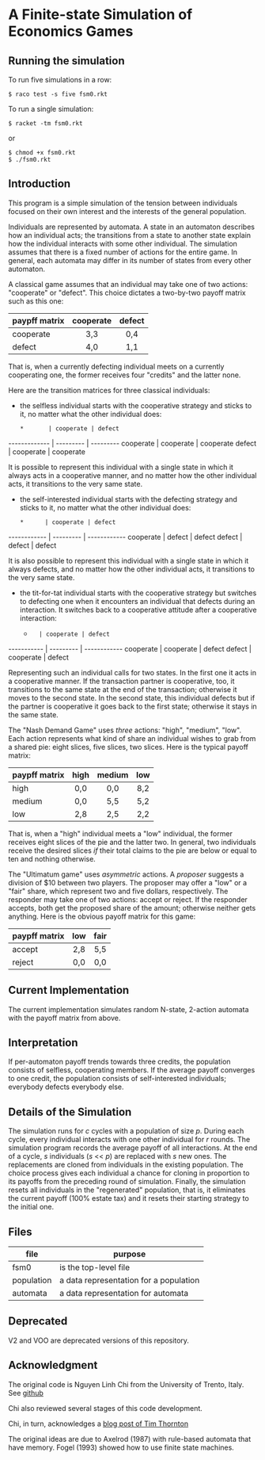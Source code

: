 A Finite-state Simulation of Economics Games
============================================

Running the simulation
----------------------

To run five simulations in a row: 

    $ raco test -s five fsm0.rkt 


To run a single simulation: 

    $ racket -tm fsm0.rkt 
or 

    $ chmod +x fsm0.rkt 
    $ ./fsm0.rkt 

Introduction
------------

This program is a simple simulation of the tension between individuals
focused on their own interest and the interests of the general population. 

Individuals are represented by automata. A state in an automaton describes
how an individual acts; the transitions from a state to another state
explain how the individual interacts with some other individual. The
simulation assumes that there is a fixed number of actions for the entire
game. In general, each automata may differ in its number of states from
every other automaton.

A classical game assumes that an individual may take one of two actions:
"cooperate" or "defect". This choice dictates a two-by-two payoff matrix
such as this one: 

| paypff matrix |  cooperate |  defect |
| ------------- |:----------:|:-------:|
|cooperate      |      3,3   |  0,4    |
|defect         |      4,0   |  1,1    |

That is, when a currently defecting individual meets on a currently
cooperating one, the former receives four "credits" and the latter
none. 

Here are the transition matrices for three classical individuals:

* the selfless individual starts with the cooperative strategy
  and sticks to it, no matter what the other individual does: 
 
      *       | cooperate | defect 
------------- | --------- | ---------
   cooperate  | cooperate | cooperate
   defect     | cooperate | cooperate

  It is possible to represent this individual with a single state in which
  it always acts in a cooperative manner, and no matter how the other
  individual acts, it transitions to the very same state. 

* the self-interested individual starts with the defecting strategy
  and sticks to it, no matter what the other individual does: 

      *      | cooperate | defect 
------------ | --------- | ------------
 cooperate   |   defect  | defect
 defect      |   defect  | defect

  It is also possible to represent this individual with a single state in
  which it always defects, and no matter how the other individual acts, it
  transitions to the very same state.


* the tit-for-tat individual starts with the cooperative strategy but
  switches to defecting one when it encounters an individual that defects
  during an interaction. It switches back to a cooperative attitude after a
  cooperative interaction:

    *       | cooperate | defect 
----------- | --------- | ------------
 cooperate  | cooperate | defect
 defect     | cooperate | defect

  Representing such an individual calls for two states. In the first one it
  acts in a cooperative manner. If the transaction partner is cooperative,
  too, it transitions to the same state at the end of the transaction;
  otherwise it moves to the second state. In the second state, this
  individual defects but if the partner is cooperative it goes back to the
  first state; otherwise it stays in the same state. 

The "Nash Demand Game" uses *three* actions: "high", "medium", "low". Each
action represents what kind of share an individual wishes to grab from a
shared pie: eight slices, five slices, two slices. Here is the typical
payoff matrix:

| paypff matrix |  high      | medium  |  low  |
| ------------- |:----------:|:-------:|:-------:|
| high          |      0,0   |  0,0    |  8,2
| medium        |      0,0   |  5,5    |  5,2
| low           |      2,8   |  2,5    |  2,2

That is, when a "high" individual meets a "low" individual, the former
receives eight slices of the pie and the latter two. In general, two
individuals receive the desired slices *if* their total claims to the pie
are below or equal to ten and nothing otherwise. 

The "Ultimatum game" uses *asymmetric* actions. A *proposer* suggests a
division of $10 between two players. The proposer may offer a "low" or a
"fair" share, which represent two and five dollars, respectively. The
responder may take one of two actions: accept or reject. If the responder
accepts, both get the proposed share of the amount; otherwise neither gets
anything. Here is the obvious payoff matrix for this game:

| paypff matrix |  low       |  fair |
| ------------- |:----------:|:-------:|
| accept        |      2,8   |  5,5    |
| reject        |      0,0   |  0,0    |


Current Implementation 
----------------------

The current implementation simulates random N-state, 2-action automata with
the payoff matrix from above.


Interpretation 
--------------

If per-automaton payoff trends towards three credits, the population
consists of selfless, cooperating members. If the average payoff converges
to one credit, the population consists of self-interested individuals;
everybody defects everybody else. 

Details of the Simulation 
-------------------------

The simulation runs for *c* cycles with a population of size *p*. During
each cycle, every individual interacts with one other individual for *r*
rounds. The simulation program records the average payoff of all
interactions. At the end of a cycle, *s* individuals (*s* << *p*) are
replaced with *s* new ones. The replacements are cloned from individuals in
the existing population. The choice process gives each individual a chance
for cloning in proportion to its payoffs from the preceding round of
simulation. Finally, the simulation resets all individuals in the
"regenerated" population, that is, it eliminates the current payoff (100%
estate tax) and it resets their starting strategy to the initial one.

Files 
-----

file | purpose
---- | --------
fsm0 |       is the top-level file 
population | a data representation for a population 
automata   |    a data representation for automata 

Deprecated
----------

V2 and VOO are deprecated versions of this repository. 


Acknowledgment 
--------------

The original code is Nguyen Linh Chi from the University of Trento, Italy. 
See [github](https://github.com/ayaderaghul/sample-fsm)

Chi also reviewed several stages of this code development. 

Chi, in turn, acknowledges a [blog post of Tim Thornton](http://timthornton.net/blog/id/538fa6f2f09a16ba0674813d)

The original ideas are due to Axelrod (1987) with rule-based automata that
have memory. Fogel (1993) showed how to use finite state machines. 
